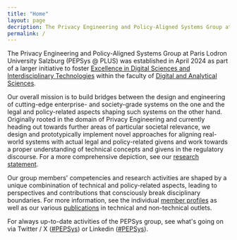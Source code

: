 ```yaml
---
title: "Home"
layout: page
decription: The Privacy Engineering and Policy-Aligned Systems Group at Paris Lodron University Salzburg (PEPSys @ PLUS), led by Prof. Frank Pallas, is doing interdisciplinary research in the techno-legal domain. We have expertise in aligning real-world systems with GDPR and alike privacy regulations. Beyond that, we design and prototypically implement novel approaches for aligning real-world systems with actual legal and policy-related givens.
permalink: /
---
```


The Privacy Engineering and Policy-Aligned Systems Group at Paris Lodron University Salzburg (PEPSys @ PLUS) was established in April 2024 as part of a larger initiative to foster [Excellence in Digital Sciences and Interdisciplinary Technologies](https://www.plus.ac.at/digitale-und-analytische-wissenschaften/fachbereiche-einrichtungen/einrichtungen/exdigit/) within the faculty of [Digital and Analytical Sciences](https://www.plus.ac.at/digitale-und-analytische-wissenschaften/).

Our overall mission is to build bridges between the design and engineering of cutting-edge enterprise- and society-grade systems on the one and the legal and policy-related aspects shaping such systems on the other hand. Originally rooted in the domain of Privacy Engineering and currently heading out towards further areas of particular societal relevance, we design and prototypically implement novel approaches for aligning real-world systems with actual legal and policy-related givens and work towards a proper understanding of technical concepts and givens in the regulatory discourse. For a more comprehensive depiction, see our [research statement](/research).

Our group members' competencies and research activities are shaped by a unique combinination of technical and policy-related aspects, leading to perspectives and contributions that consciously break disciplinary boundaries. For more information, see the individual [member profiles](/team) as well as our various [publications](publications) in technical and non-technical outlets. 

For always up-to-date activities of the PEPSys group, see what's going on via Twitter / X ([#PEPSys](https://twitter.com/hashtag/PEPSys?f=live)) or Linkedin ([#PEPSys](https://www.linkedin.com/feed/hashtag/?keywords=pepsys)).

